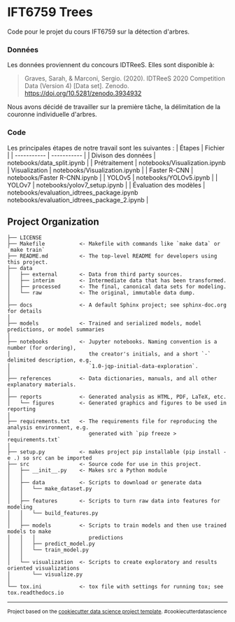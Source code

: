 IFT6759 Trees
==============================
Code pour le projet du cours IFT6759 sur la détection d'arbres.

### Données

Les données proviennent du concours IDTReeS. Elles sont disponible à: 
> Graves, Sarah, & Marconi, Sergio. (2020). IDTReeS 2020 Competition Data (Version 4) [Data set]. Zenodo. https://doi.org/10.5281/zenodo.3934932

Nous avons décidé de travailler sur la première tâche, la délimitation de la couronne individuelle d'arbres.
### Code
Les principales étapes de notre travail sont les suivantes :
| Étapes      | Fichier     |
| ----------- | ----------- |
| Divison des données  | notebooks/data_split.ipynb       |
| Prétraitement | notebooks/Visualization.ipynb
| Visualization  | notebooks/Visualization.ipynb        |
| Faster R-CNN | notebooks/Faster R-CNN.ipynb |
| YOLOv5 | notebooks/YOLOv5.ipynb |
| YOLOv7 | notebooks/yolov7_setup.ipynb |
| Évaluation des modèles | notebooks/evaluation_idtrees_package.ipynb <br /> notebooks/evaluation_idtrees_package_2.ipynb |


Project Organization
------------

    ├── LICENSE
    ├── Makefile           <- Makefile with commands like `make data` or `make train`
    ├── README.md          <- The top-level README for developers using this project.
    ├── data
    │   ├── external       <- Data from third party sources.
    │   ├── interim        <- Intermediate data that has been transformed.
    │   ├── processed      <- The final, canonical data sets for modeling.
    │   └── raw            <- The original, immutable data dump.
    │
    ├── docs               <- A default Sphinx project; see sphinx-doc.org for details
    │
    ├── models             <- Trained and serialized models, model predictions, or model summaries
    │
    ├── notebooks          <- Jupyter notebooks. Naming convention is a number (for ordering),
    │                         the creator's initials, and a short `-` delimited description, e.g.
    │                         `1.0-jqp-initial-data-exploration`.
    │
    ├── references         <- Data dictionaries, manuals, and all other explanatory materials.
    │
    ├── reports            <- Generated analysis as HTML, PDF, LaTeX, etc.
    │   └── figures        <- Generated graphics and figures to be used in reporting
    │
    ├── requirements.txt   <- The requirements file for reproducing the analysis environment, e.g.
    │                         generated with `pip freeze > requirements.txt`
    │
    ├── setup.py           <- makes project pip installable (pip install -e .) so src can be imported
    ├── src                <- Source code for use in this project.
    │   ├── __init__.py    <- Makes src a Python module
    │   │
    │   ├── data           <- Scripts to download or generate data
    │   │   └── make_dataset.py
    │   │
    │   ├── features       <- Scripts to turn raw data into features for modeling
    │   │   └── build_features.py
    │   │
    │   ├── models         <- Scripts to train models and then use trained models to make
    │   │   │                 predictions
    │   │   ├── predict_model.py
    │   │   └── train_model.py
    │   │
    │   └── visualization  <- Scripts to create exploratory and results oriented visualizations
    │       └── visualize.py
    │
    └── tox.ini            <- tox file with settings for running tox; see tox.readthedocs.io


--------

<p><small>Project based on the <a target="_blank" href="https://drivendata.github.io/cookiecutter-data-science/">cookiecutter data science project template</a>. #cookiecutterdatascience</small></p>
